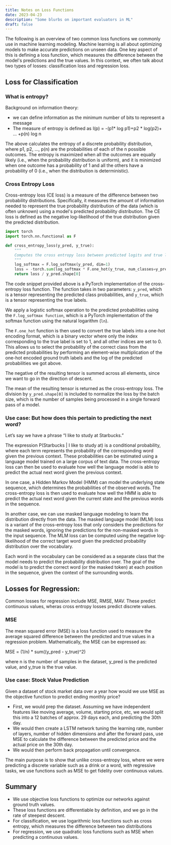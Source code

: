 ```yaml
---
title: Notes on Loss Functions
date: 2023-04-23
description: "Some blurbs on important evaluators in ML"
draft: false
---
```

The following is an overview of two common loss functions we commonly use in machine learning modeling. Machine learning is all about optimizing models to make accurate predictions on unseen data. One key aspect of this is defining a loss function, which measures the difference between the model's predictions and the true values. In this context, we often talk about two types of losses: classification loss and regression loss.

## Loss for Classification

### What is entropy?

Background on information theory:

- we can define information as the minimum number of bits to represent a message
- The measure of entropy is defined as I(p) = -(p1* log p1)+p2 * log(p2)+ … +p(n) log n

The above calculates the entropy of a discrete probability distribution, where p1, p2, ..., p(n) are the probabilities of each of the n possible outcomes. The entropy is maximized when all the outcomes are equally likely (i.e., when the probability distribution is uniform), and it is minimized when one outcome has a probability of 1 and all the others have a probability of 0 (i.e., when the distribution is deterministic).


### Cross Entropy Loss

Cross-entropy loss (CE loss) is a measure of the difference between two probability distributions. Specifically, it measures the amount of information needed to represent the true probability distribution of the data (which is often unknown) using a model's predicted probability distribution. The CE loss is defined as the negative log-likelihood of the true distribution given the predicted distribution.

```python
import torch
import torch.nn.functional as F

def cross_entropy_loss(y_pred, y_true):
    """
    Computes the cross entropy loss between predicted logits and true labels.
    """
    log_softmax = F.log_softmax(y_pred, dim=1)
    loss = -torch.sum(log_softmax * F.one_hot(y_true, num_classes=y_pred.shape[1]))
    return loss / y_pred.shape[0]
```

The code snippet provided above is a PyTorch implementation of the cross-entropy loss function. The function takes in two parameters: `y_pred`, which is a tensor representing the predicted class probabilities, and `y_true`, which is a tensor representing the true labels. 

We apply a logistic softmax operation to the predicted probabilities using the `F.log_softmax function`, which is a PyTorch implementation of the softmax function using the natural logarithm (`ln`).

The `F.one_hot` function is then used to convert the true labels into a one-hot encoding format, which is a binary vector where only the index corresponding to the true label is set to 1, and all other indices are set to 0. This allows us to select the probability of the correct class from the predicted probabilities by performing an element-wise multiplication of the one-hot encoded ground truth labels and the log of the predicted probabilities we got above.

The negative of the resulting tensor is summed across all elements, since we want to go in the direction of descent.

The mean of the resulting tensor is returned as the cross-entropy loss. The division by `y_pred.shape[0]` is included to normalize the loss by the batch size, which is the number of samples being processed in a single forward pass of a model.

### Use case: But how does this pertain to predicting the next word?

Let’s say we have a phrase “I like to study at Starbucks.”

The expression P(Starbucks | I like to study at) is a conditional probability, where each term represents the probability of the corresponding word given the previous context. These probabilities can be estimated using a language model trained on a large corpus of text data. The cross-entropy loss can then be used to evaluate how well the language model is able to predict the actual next word given the previous context.

In one case, a Hidden Markov Model (HMM) can model the underlying state sequence, which determines the probabilities of the observed words. The cross-entropy loss is then used to evaluate how well the HMM is able to predict the actual next word given the current state and the previous words in the sequence.

In another case, we can use masked language modeling to learn the distribution directly from the data. The masked language model (MLM) loss is a variant of the cross-entropy loss that only considers the predictions for the masked words, ignoring the predictions for the non-masked words in the input sequence. The MLM loss can be computed using the negative log-likelihood of the correct target word given the predicted probability distribution over the vocabulary.

Each word in the vocabulary can be considered as a separate class that the model needs to predict the probability distribution over. The goal of the model is to predict the correct word (or the masked token) at each position in the sequence, given the context of the surrounding words.

## Losses for Regression:

Common losses for regression include MSE, RMSE, MAV. These predict continuous values, wheras cross entropy losses predict discrete values. 

### MSE

The mean squared error (MSE) is a loss function used to measure the average squared difference between the predicted and true values in a regression problem. Mathematically, the MSE can be expressed as:

MSE = (1/n) * sum((y_pred - y_true)^2)

where n is the number of samples in the dataset, y_pred is the predicted value, and y_true is the true value.

### Use case: Stock Value Prediction

Given a dataset of stock market data over a year how would we use MSE as the objective function to predict ending monthly price?

- First, we would prep the dataset. Assuming we have independent features like moving average, volume, starting price, etc, we would split this into a 12 batches of approx. 29 days each, and predicting the 30th day.
- We would then create a LSTM network tuning the learning rate, number of layers, number of hidden dimensions and after the forward pass, use MSE to calculate the difference between the predicted price and the actual price on the 30th day.
- We would then perform back propagation until convergence.

The main purpose is to show that unlike cross-entropy loss, where we were predicting a discrete variable such as a drink or a word, with regressive tasks, we use functions such as MSE to get fidelity over continuous values. 

## Summary

- We use objective loss functions to optimize our networks against ground truth values.
- These loss functions are differentiable by definition, and we go in the rate of steepest descent.
- For classification, we use logarithmic loss functions such as cross entropy, which measures the difference between two distributions
- For regression, we use quadratic loss functions such as MSE when predicting a continuous values.